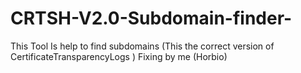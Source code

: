 # CRTSH-V2.0-Subdomain-finder-
This Tool Is help to find subdomains (This the correct version of CertificateTransparencyLogs  ) Fixing by me (Horbio)
